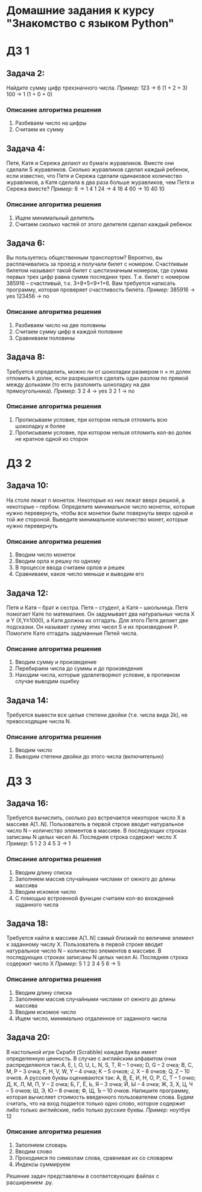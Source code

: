 # Домашние задания к курсу "Знакомство с языком Python"
# ДЗ 1
## Задача 2: 
Найдите сумму цифр трехзначного числа.
*Пример:*
123 -> 6 (1 + 2 + 3)
100 -> 1 (1 + 0 + 0)

### Описание алгоритма решения
1. Разбиваем число на цифры
2. Считаем их сумму

## Задача 4: 
Петя, Катя и Сережа делают из бумаги журавликов. Вместе они сделали S журавликов. Сколько журавликов сделал каждый ребенок, если известно, что Петя и Сережа сделали одинаковое количество журавликов, а Катя сделала в два раза больше журавликов, чем Петя и Сережа вместе?
*Пример:*
6 -> 1  4  1
24 -> 4  16  4
60 -> 10  40  10

### Описание алгоритма решения
1. Ищем минимальный делитель
2. Считаем сколько частей от этого делителя сделал каждый ребенок

## Задача 6: 
Вы пользуетесь общественным транспортом? Вероятно, вы расплачивались за проезд и получали билет с номером. Счастливым билетом называют такой билет с шестизначным номером, где сумма первых трех цифр равна сумме последних трех. Т.е. билет с номером 385916 – счастливый, т.к. 3+8+5=9+1+6. Вам требуется написать программу, которая проверяет счастливость билета.
*Пример:*
385916 -> yes
123456 -> no

### Описание алгоритма решения
1. Разбиваем число на две половины
2. Считаем сумму цифр в каждой половине
3. Сравниваем половины

## Задача 8: 
Требуется определить, можно ли от шоколадки размером n × m долек отломить k долек, если разрешается сделать один разлом по прямой между дольками (то есть разломить шоколадку на два прямоугольника).
*Пример:*
3 2 4 -> yes
3 2 1 -> no

### Описание алгоритма решения
1. Прописываем условие, при котором нельзя отломить всю шоколадку и более
2. Прописываем условие, при котором нельзя отломить кол-во долек не кратное одной из сторон

# ДЗ 2

## Задача 10: 
На столе лежат n монеток. Некоторые из них лежат вверх решкой, а некоторые – гербом. Определите минимальное число монеток, которые нужно перевернуть, чтобы все монетки были повернуты вверх одной и той же стороной. Выведите минимальное количество монет, которые нужно перевернуть

### Описание алгоритма решения
1. Вводим число монеток
2. Вводим орла и решку по одному
3. В процессе ввода считаем орлов и решек
4. Сравниваем, какое число меньше и выводим его

## Задача 12: 
Петя и Катя – брат и сестра. Петя – студент, а Катя – школьница. Петя помогает Кате по математике. Он задумывает два натуральных числа X и Y (X,Y≤1000), а Катя должна их отгадать. Для этого Петя делает две подсказки. Он называет сумму этих чисел S и их произведение P. Помогите Кате отгадать задуманные Петей числа.

### Описание алгоритма решения
1. Вводим сумму и произведение
2. Перебираем числа до суммы и до произведения 
3. Находим числа, которые удовлетворяют условие, в противном случае выводим ошибку

## Задача 14: 
Требуется вывести все целые степени двойки (т.е. числа вида 2k), не превосходящие числа N.

### Описание алгоритма решения
1. Вводим число
2. Выводим степени двойки до этого числа (включительно)

# ДЗ 3

## Задача 16:
Требуется вычислить, сколько раз встречается некоторое число X в массиве A[1..N]. Пользователь в первой строке вводит натуральное число N – количество элементов в массиве. В последующих  строках записаны N целых чисел Ai. Последняя строка содержит число X
*Пример:*
5
    1 2 3 4 5
    3
    -> 1

### Описание алгоритма решения
1. Вводим длину списка
2. Заполняем массив случайными числами от ожного до длины массива
3. Вводим искомое число
4. С помощью встроенной функции считаем кол-во вхождений заданного числа

## Задача 18: 
Требуется найти в массиве A[1..N] самый близкий по величине элемент к заданному числу X. Пользователь в первой строке вводит натуральное число N – количество элементов в массиве. В последующих  строках записаны N целых чисел Ai. Последняя строка содержит число X
*Пример:*
5
    1 2 3 4 5
    6
    -> 5

### Описание алгоритма решения
1. Вводим длину списка
2. Заполняем массив случайными числами от ожного до длины массива
3. Вводим искомое число
4. Ищем число, минимально отдаленное от заданного числа

## Задача 20: 
В настольной игре Скрабл (Scrabble) каждая буква имеет определенную ценность. В случае с английским алфавитом очки распределяются так:A, E, I, O, U, L, N, S, T, R – 1 очко; D, G – 2 очка; B, C, M, P – 3 очка; F, H, V, W, Y – 4 очка; K – 5 очков; J, X – 8 очков; Q, Z – 10 очков. А русские буквы оцениваются так: А, В, Е, И, Н, О, Р, С, Т – 1 очко; Д, К, Л, М, П, У – 2 очка; Б, Г, Ё, Ь, Я – 3 очка; Й, Ы – 4 очка; Ж, З, Х, Ц, Ч – 5 очков; Ш, Э, Ю – 8 очков; Ф, Щ, Ъ – 10 очков. Напишите программу, которая вычисляет стоимость введенного пользователем слова. Будем считать, что на вход подается только одно слово, которое содержит либо только английские, либо только русские буквы.
*Пример:*
ноутбук
    12

### Описание алгоритма решения
1. Заполняем словарь
2. Вводим слово
3. Проходимся по символам слова, сравнивая их со словарем
4. Индексы суммируем

Решение задач представлены в соответсвующих файлах с расширением .py.

